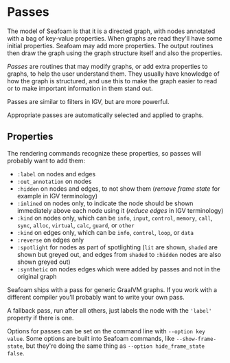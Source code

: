 # Passes

The model of Seafoam is that it is a directed graph, with nodes annotated with a
bag of key-value properties. When graphs are read they'll have some initial
properties. Seafoam may add more properties. The output routines then draw the
graph using the graph structure itself and also the properties.

*Passes* are routines that may modify graphs, or add extra properties to graphs,
to help the user understand them. They usually have knowledge of how the graph
is structured, and use this to make the graph easier to read or to make
important information in them stand out.

Passes are similar to filters in IGV, but are more powerful.

Appropriate passes are automatically selected and applied to graphs.

## Properties

The rendering commands recognize these properties, so passes will probably
want to add them:

* `:label` on nodes and edges
* `:out_annotation` on nodes
* `:hidden` on nodes and edges, to not show them (*remove frame state* for example in IGV terminology)
* `:inlined` on nodes only, to indicate the node should be shown immediately above each node using it (*reduce edges* in IGV terminology)
* `:kind` on nodes only, which can be `info`, `input`, `control`, `memory`, `call`, `sync`, `alloc`, `virtual`, `calc`, `guard`, or `other`
* `:kind` on edges only, which can be `info`, `control`, `loop`, or `data`
* `:reverse` on edges only
* `:spotlight` for nodes as part of spotlighting (`lit` are shown, `shaded` are shown but greyed out, and edges from `shaded` to `:hidden` nodes are also shown greyed out)
* `:synthetic` on nodes edges which were added by passes and not in the original graph

Seafoam ships with a pass for generic GraalVM graphs. If you work with a
different compiler you'll probably want to write your own pass.

A fallback pass, run after all others, just labels the node with the
`'label'` property if there is one.

Options for passes can be set on the command line with
`--option key value`. Some options are built into Seafoam commands,
like `--show-frame-state`, but they're doing the same thing as
`--option hide_frame_state false`.
